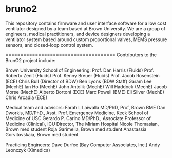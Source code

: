 # bruno2
This repository contains firmware and user interface software for a low cost ventilator designed by a team based at Brown University. We are a group of engineers, medical practitioners, and device designers developing a ventilator system based around custom proportional valves, MEMS pressure sensors, and closed-loop control system.



=====================================
Contributors to the BrunO2 project include:

Brown University School of Engineering:
Prof. Dan Harris (Fluids)
Prof. Roberto Zenit (Fluids)
Prof. Kenny Breuer (Fluids)
Prof. Jacob Rosenstein (ECE)
Chris Bull (Director of BDW)
Ben Lyons (BDW Staff)
Garam Lee (MechE)
Ian Ho (MechE)
John Antolik (MechE)
Will Haddock (MechE)
Jacob Morse (MechE)
Alberto Bortoni (ECE)
Marc Powell (BME)
Eli Silver (MechE)
Chris Arcadia (ECE)

Medical team and advisors:
Farah L Laiwalla MD/PhD, Prof, Brown BME
Dan Dworkis, MD/PhD., Asst. Prof. Emergency Medicine, Keck School of Medicine of USC
Gerardo P. Carino MD/PhD., Associate Professor of Medicine (Clinical), ICU Director, The Miriam Hospital
Nicole Thomasian, Brown med student
Roja Garimella, Brown med student
Anastassia Gorvitovskaia, Brown med student

Practicing Engineers:
Dave Durfee (Bay Computer Associates, Inc.)
Andy Leonczyk (Ximedica)


